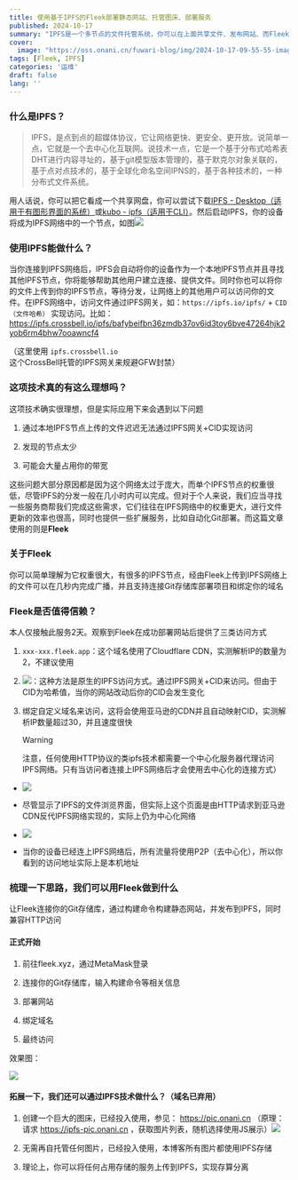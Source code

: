 ```yaml
---
title: 使用基于IPFS的Fleek部署静态网站、托管图床、部署服务
published: 2024-10-17
summary: "IPFS是一个多节点的文件托管系统，你可以在上面共享文件、发布网站、而Fleek自动化了这个过程，并且可以链接你的Git存储库"
cover:
  image: "https://oss.onani.cn/fuwari-blog/img/2024-10-17-09-55-55-image.webp"
tags: [Fleek, IPFS]
categories: '运维'
draft: false 
lang: ''
---
```


### 什么是IPFS？

> IPFS，是点到点的超媒体协议，它让网络更快、更安全、更开放。说简单一点，它就是一个去中心化互联网。说技术一点，它是一个基于分布式哈希表DHT进行内容寻址的，基于git模型版本管理的，基于默克尔对象关联的，基于点对点技术的，基于全球化命名空间IPNS的，基于各种技术的，一种分布式文件系统。

用人话说，你可以把它看成一个共享网盘，你可以尝试下载[IPFS - Desktop（适用于有图形界面的系统）](https://github.com/ipfs/ipfs-desktop)或[kubo - ipfs（适用于CLI）](https://github.com/ipfs/kubo)。然后启动IPFS，你的设备将成为IPFS网络中的一个节点，如图![](https://oss.onani.cn/fuwari-blog/img/2024-10-17-10-47-08-image.webp)

### 使用IPFS能做什么？

当你连接到IPFS网络后，IPFS会自动将你的设备作为一个本地IPFS节点并且寻找其他IPFS节点，你将能够帮助其他用户建立连接、提供文件。同时你也可以将你的文件上传到你的IPFS节点，等待分发，让网络上的其他用户可以访问你的文件。在IPFS网络中，访问文件通过IPFS网关，如：`https://ipfs.io/ipfs/` + `CID（文件哈希）` 实现访问。比如： https://ipfs.crossbell.io/ipfs/bafybeifbn36zmdb37ov6id3toy6bve47264hjk2yob6rm4bhw7ooawncf4

（这里使用 `ipfs.crossbell.io` 这个CrossBell托管的IPFS网关来规避GFW封禁）

### 这项技术真的有这么理想吗？

这项技术确实很理想，但是实际应用下来会遇到以下问题

1. 通过本地IPFS节点上传的文件迟迟无法通过IPFS网关+CID实现访问

2. 发现的节点太少

3. 可能会大量占用你的带宽

这些问题大部分原因都是因为这个网络太过于庞大，而单个IPFS节点的权重很低，尽管IPFS的分发一般在几小时内可以完成。但对于个人来说，我们应当寻找一些服务商帮我们完成这些需求，它们往往在IPFS网络中的权重更大，进行文件更新的效率也很高，同时也提供一些扩展服务，比如自动化Git部署。而这篇文章使用的则是**Fleek**

### 关于Fleek

你可以简单理解为它权重很大，有很多的IPFS节点，经由Fleek上传到IPFS网络上的文件可以在几秒内完成广播，并且支持连接Git存储库部署项目和绑定你的域名

### Fleek是否值得信赖？

本人仅接触此服务2天。观察到Fleek在成功部署网站后提供了三类访问方式

1. `xxx-xxx.fleek.app`：这个域名使用了Cloudflare CDN，实测解析IP的数量为2，不建议使用

2. ![](https://oss.onani.cn/fuwari-blog/img/2024-10-17-11-01-49-image.webp)：这种方法是原生的IPFS访问方式。通过IPFS网关+CID来访问。但由于CID为哈希值，当你的网站改动后你的CID会发生变化

3. 绑定自定义域名来访问，这将会使用亚马逊的CDN并且自动映射CID，实测解析IP数量超过30，并且速度很快
   
   > [!WARNING]
   > 注意，任何使用HTTP协议的类ipfs技术都需要一个中心化服务器代理访问IPFS网络。只有当访问者连接上IPFS网络后才会使用去中心化的连接方式）
- ![](https://oss.onani.cn/fuwari-blog/img/2024-10-17-11-07-40-image.webp)

- 尽管显示了IPFS的文件浏览界面，但实际上这个页面是由HTTP请求到亚马逊 CDN反代IPFS网络实现的，实际上仍为中心化网络

- ![](https://oss.onani.cn/fuwari-blog/img/2024-10-17-11-08-44-image.webp)

- 当你的设备已经连上IPFS网络后，所有流量将使用P2P（去中心化），所以你看到的访问地址实际上是本机地址

### 梳理一下思路，我们可以用Fleek做到什么

让Fleek连接你的Git存储库，通过构建命令构建静态网站，并发布到IPFS，同时兼容HTTP访问

#### 正式开始

1. 前往fleek.xyz，通过MetaMask登录

2. 连接你的Git存储库，输入构建命令等相关信息

3. 部署网站

4. 绑定域名

5. 最终访问

效果图：

![](https://oss.onani.cn/fuwari-blog/img/2024-10-17-11-31-33-image.webp)

#### 拓展一下，我们还可以通过IPFS技术做什么？（域名已弃用）

1. 创建一个巨大的图床，已经投入使用，参见： https://pic.onani.cn （原理：请求 https://ipfs-pic.onani.cn ，获取图片列表，随机选择使用JS展示）![](https://oss.onani.cn/fuwari-blog/img/2024-10-17-11-34-44-image.webp)

2. 无需再自托管任何图片，已经投入使用，本博客所有图片都使用IPFS存储

3. 理论上，你可以将任何占用存储的服务上传到IPFS，实现存算分离
